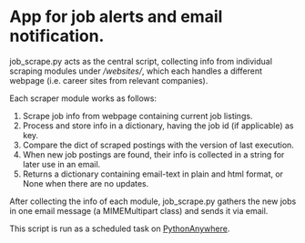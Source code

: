 # App for job alerts and email notification.

job_scrape.py acts as the central script, collecting info from individual scraping modules under <i>/websites/</i>, which each handles a different webpage (i.e. career sites from relevant companies). 

Each scraper module works as follows:
1. Scrape job info from webpage containing current job listings.
2. Process and store info in a dictionary, having the job id (if applicable) as key.
3. Compare the dict of scraped postings with the version of last execution.
4. When new job postings are found, their info is collected in a string for later use in an email.
5. Returns a dictionary containing email-text in plain and html format, or None when there are no updates.

After collecting the info of each module, job_scrape.py gathers the new jobs in one email message (a MIMEMultipart class) and sends it via email.

This script is run as a scheduled task on <a href="https://www.pythonanywhere.com/">PythonAnywhere</a>.